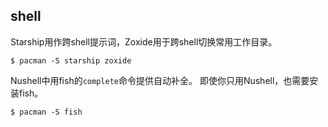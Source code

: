 ## shell

Starship用作跨shell提示词，Zoxide用于跨shell切换常用工作目录。

```console
$ pacman -S starship zoxide
```

Nushell中用fish的`complete`命令提供自动补全。
即使你只用Nushell，也需要安装fish。

```console
$ pacman -S fish
```
